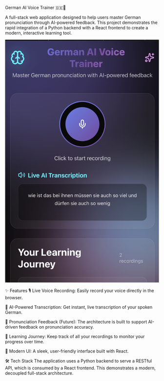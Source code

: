 German AI Voice Trainer 🇩🇪🤖

A full-stack web application designed to help users master German pronunciation through AI-powered feedback. This project demonstrates the rapid integration of a Python backend with a React frontend to create a modern, interactive learning tool.

![App Screenshot](./assets/screenshot.png)

✨ Features
🎙️ Live Voice Recording: Easily record your voice directly in the browser.

🤖 AI-Powered Transcription: Get instant, live transcription of your spoken German.

🧠 Pronunciation Feedback (Future): The architecture is built to support AI-driven feedback on pronunciation accuracy.

📖 Learning Journey: Keep track of all your recordings to monitor your progress over time.

🎨 Modern UI: A sleek, user-friendly interface built with React.

🛠️ Tech Stack
The application uses a Python backend to serve a RESTful API, which is consumed by a React frontend. This demonstrates a modern, decoupled full-stack architecture.
